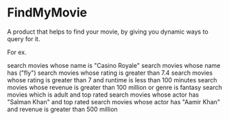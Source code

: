 # FindMyMovie
A product that helps to find your movie, by giving you dynamic ways to query for it.

For ex.

search movies whose name is "Casino Royale"
search movies whose name has ("fly")
search movies whose rating is greater than 7.4
search movies whose rating is greater than 7 and runtime is less than 100 minutes
search movies whose revenue is greater than 100 million or genre is fantasy
search movies which is adult and top rated
search movies whose actor has "Salman Khan" and top rated
search movies whose actor has "Aamir Khan" and revenue is greater than 500 million


